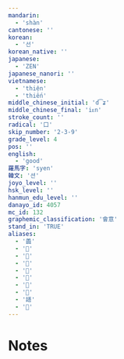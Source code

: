 ```yaml
---
mandarin:
  - 'shàn'
cantonese: ''
korean:
  - '선'
korean_native: ''
japanese:
  - 'ZEN'
japanese_nanori: ''
vietnamese:
  - 'thiện'
  - 'thiến'
middle_chinese_initial: 'd͡ʑ'
middle_chinese_final: 'iᴇn'
stroke_count: ''
radical: '口'
skip_number: '2-3-9'
grade_level: 4
pos: ''
english:
  - 'good'
羅馬字: 'syen'
韓文: '션'
joyo_level: ''
hsk_level: ''
hanmun_edu_level: ''
danayo_id: 4057
mc_id: 132
graphemic_classification: '會意'
stand_in: 'TRUE'
aliases:
  - '譱'
  - '𠲘'
  - '𠵊'
  - '𠾄'
  - '𦎍'
  - '𦏟'
  - '𦏯'
  - '𧨅'
  - '𧬆'
  - '𧮟'
---
```


# Notes
